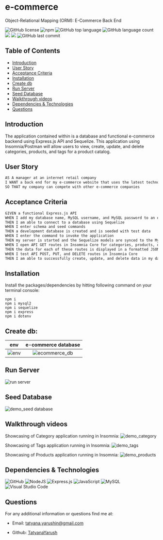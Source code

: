 # e-commerce
Object-Relational Mapping (ORM): E-Commerce Back End

![GitHub license](https://img.shields.io/badge/license-MIT-blue.svg)
![npm](https://img.shields.io/npm/v/npm?color=orange&logo=npm)
![GitHub top language](https://img.shields.io/github/languages/top/TatyanaYarush/e-commerce?color=yellow&logo=javascript&logoColor=green)
![GitHub language count](https://img.shields.io/github/languages/count/TatyanaYarush/e-commerce)
 <img src="https://img.shields.io/badge/Sequelize-blue"  />
 <img src="https://img.shields.io/badge/dotenv-green" />
 ![GitHub last commit](https://img.shields.io/github/last-commit/TatyanaYarush/e-commerce)

 ## Table of Contents
- [Introduction](#introduction)
- [User Story](#user-story)
- [Acceptance Criteria](#acceptance-criteria)
- [Installation](#installation)
- [Create db](#create-db)
- [Run Server](#run-server)
- [Seed Database](#seed-database)
- [Walkthrough videos](#walkthrough-videos)
- [Dependencies & Technologies](#Dependencies-&-technologies)
- [Questions](#questions)


## Introduction
The application contained within is a database and functional e-commerce backend using Express.js API and Sequelize.
This application using Insomnia/Postman will allow users to view, create, update, and delete categories, products, and tags for a product catalog.

## User Story

```md
AS A manager at an internet retail company
I WANT a back end for my e-commerce website that uses the latest technologies
SO THAT my company can compete with other e-commerce companies
```

## Acceptance Criteria

```md
GIVEN a functional Express.js API
WHEN I add my database name, MySQL username, and MySQL password to an environment variable file
THEN I am able to connect to a database using Sequelize
WHEN I enter schema and seed commands
THEN a development database is created and is seeded with test data
WHEN I enter the command to invoke the application
THEN my server is started and the Sequelize models are synced to the MySQL database
WHEN I open API GET routes in Insomnia Core for categories, products, or tags
THEN the data for each of these routes is displayed in a formatted JSON
WHEN I test API POST, PUT, and DELETE routes in Insomnia Core
THEN I am able to successfully create, update, and delete data in my database
```

## Installation
Install the packages/dependencies by hitting following command on your terminal console:

```
npm i
npm i mysql2
npm i sequelize
npm i express
npm i dotenv 

```

## Create db:

env           |  e-commerce database
:-------------------------:|:-------------------------:
![env](https://user-images.githubusercontent.com/70031550/119187516-74cd7b80-ba47-11eb-92df-c289a862f0b2.JPG)  | ![ecommerce_db](https://user-images.githubusercontent.com/70031550/119187482-6a12e680-ba47-11eb-9852-411307da5053.JPG)
       
       
## Run Server
![run server](https://user-images.githubusercontent.com/70031550/119187603-8a42a580-ba47-11eb-89ae-ba6487326c06.gif)
       

## Seed Database
![demo_seed database](https://user-images.githubusercontent.com/70031550/119187637-99295800-ba47-11eb-9f0e-fff0877091d0.gif)


## Walkthrough videos

Showcasing of Category application running in Insomnia:
![demo_category](https://user-images.githubusercontent.com/70031550/119187659-a2b2c000-ba47-11eb-93c5-2c2017411283.gif)

Showcasing of Tags application running in Insomnia:
![demo_tags](https://user-images.githubusercontent.com/70031550/119187704-b100dc00-ba47-11eb-92b1-b2401883c07e.gif)

Showcasing of Products application running in Insomnia:
![demo_products](https://user-images.githubusercontent.com/70031550/119187739-beb66180-ba47-11eb-989f-e887b440daed.gif)

## Dependencies & Technologies

<p>
<img alt="GitHub" src="https://img.shields.io/badge/github-%23121011.svg?&style=for-the-badge&logo=github&logoColor=white"/>
<img alt="NodeJS" src="https://img.shields.io/badge/node.js-%2343853D.svg?&style=for-the-badge&logo=node.js&logoColor=white"/>
<img alt="Express.js" src="https://img.shields.io/badge/express.js-%23404d59.svg?&style=for-the-badge"/>
<img alt="JavaScript" src="https://img.shields.io/badge/javascript-%23323330.svg?&style=for-the-badge&logo=javascript&logoColor=%23F7DF1E"/>
<img alt="MySQL" src="https://img.shields.io/badge/mysql-%2300f.svg?&style=for-the-badge&logo=mysql&logoColor=white"/>

<img alt="Visual Studio Code" src="https://img.shields.io/badge/VisualStudioCode-0078d7.svg?&style=for-the-badge&logo=visual-studio-code&logoColor=white"/>
</p>


 ## Questions
 For any additional information or questions find me at:

 - Email: [tatyana.yarushin@gmail.com](mailto:tatyana.yarushin@gmail.com)
 
 - Github: [TatyanaYarush](https://github.com/TatyanaYarush)


